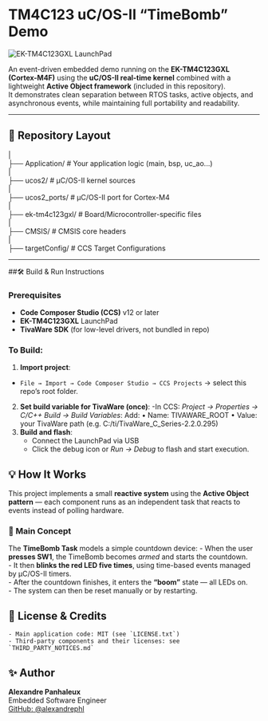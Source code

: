 # TM4C123 uC/OS-II “TimeBomb” Demo

![EK-TM4C123GXL LaunchPad](img/pic_board.jpg)

An event-driven embedded demo running on the **EK-TM4C123GXL (Cortex-M4F)** using the **uC/OS-II real-time kernel** combined with a lightweight **Active Object framework** (included in this repository).  
It demonstrates clean separation between RTOS tasks, active objects, and asynchronous events, while maintaining full portability and readability.

---

## 📂 Repository Layout

|  
├── Application/                 	# Your application logic (main, bsp, uc_ao...)  
|  
├── ucos2/               		    # µC/OS-II kernel sources  
|  
├── ucos2_ports/               		# µC/OS-II port for Cortex-M4  
|  
├── ek-tm4c123gxl/               	# Board/Microcontroller-specific files  
|  
├── CMSIS/               		    # CMSIS core headers  
|  
├── targetConfig/                	# CCS Target Configurations  

---

##🛠 Build & Run Instructions

### Prerequisites

- **Code Composer Studio (CCS)** v12 or later  
- **EK-TM4C123GXL** LaunchPad  
- **TivaWare SDK** (for low-level drivers, not bundled in repo)

### To Build:

1. **Import project**:
  - `File → Import → Code Composer Studio → CCS Projects` → select this repo’s root folder.
2. **Set build variable for TivaWare (once)**:
	-In CCS: *Project → Properties → C/C++ Build → Build Variables*:
		Add: 
		•	Name: TIVAWARE_ROOT
		•	Value: your TivaWare path (e.g. C:/ti/TivaWare_C_Series-2.2.0.295)
3. **Build and flash**:
	- Connect the LaunchPad via USB  
	- Click the debug icon or *Run → Debug* to flash and start execution.

## 💡 How It Works

This project implements a small **reactive system** using the **Active Object pattern** — each component runs as an independent task that reacts to events instead of polling hardware.

### 🔁 Main Concept
The **TimeBomb Task** models a simple countdown device:
	- When the user **presses SW1**, the TimeBomb becomes *armed* and starts the 		countdown.  
	- It then **blinks the red LED five times**, using time-based events managed by 	µC/OS-II timers.  
	- After the countdown finishes, it enters the **“boom”** state — all LEDs on.  
	- The system can then be reset manually or by restarting.

## 📄 License & Credits

	- Main application code: MIT (see `LICENSE.txt`)
	- Third-party components and their licenses: see `THIRD_PARTY_NOTICES.md`

## ✨ Author
**Alexandre Panhaleux**  
Embedded Software Engineer  
[GitHub: @alexandrephl](https://github.com/alexandrephl)
